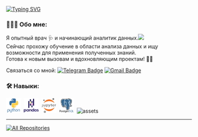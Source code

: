 
<p align="left">
<a href="https://git.io/typing-svg"><img src="https://readme-typing-svg.demolab.com?font=Pacifico&size=35&pause=800&color=000000C8&background=FFFFFF00&repeat=false&random=false&width=600&height=80&lines=%D0%9F%D1%80%D0%B8%D0%B2%D0%B5%D1%82+%F0%9F%91%8B%2C+%D0%BC%D0%B5%D0%BD%D1%8F+%D0%B7%D0%BE%D0%B2%D1%83%D1%82+%D0%9A%D1%80%D0%B8%D1%81%D1%82%D0%B8%D0%BD%D0%B0!" alt="Typing SVG" /></a>
</p>

### 👩🏻‍💻 Обо мне:
  
Я опытный врач 🩺 и начинающий аналитик данных.<img src="https://media.giphy.com/media/WUlplcMpOCEmTGBtBW/giphy.gif" width="30px">     
Сейчас прохожу обучение в области анализа данных и ищу возможности для применения полученных знаний.    
Готова к новым вызовам и вдохновляющим проектам! 💼🌟


Связаться со мной: [![ Telegram Badge](https://img.shields.io/badge/-Krisina-blue?style=flat&logo=Telegram&logoColor=white)](https://t.me/kristach1985) [![Gmail Badge](https://img.shields.io/badge/-Gmail-red?style=flat&logo=Gmail&logoColor=white)](mailto:Kristinachurzina69@gmail.com)

### 🛠️ Навыки:
<div>
 <img src="https://github.com/devicons/devicon/blob/master/icons/python/python-original-wordmark.svg" title="python" alt="python" width="40" height="40"/>&nbsp 
 <img src="https://github.com/devicons/devicon/blob/master/icons/pandas/pandas-original-wordmark.svg" title="pandas" alt="pandas" width="40" height="40"/>&nbsp 
 <img src="https://github.com/devicons/devicon/blob/master/icons/jupyter/jupyter-original-wordmark.svg" title="jupyter" alt="jupyter" width="40" height="40"/>&nbsp
 <img src="https://github.com/devicons/devicon/blob/master/icons/postgresql/postgresql-original-wordmark.svg" title="postgresql" alt="postgresql" width="40" height="40"/>&nbsp 
 <img src="https://github.com/Thomas-George-T/Thomas-George-T/blob/master/assets/tableau.svg" title="assets" alt="assets" width="40" height="40"/>&nbsp 
</div>

----------   
<p align="left">
  <a href="https://github.com/KristinaChu/Portfolio"><img alt="All Repositories" title="" src="https://custom-icon-badges.demolab.com/badge/-Перейти%20в%20портфолио-1F222E?style=for-the-badge&logoColor=white&logo=repo"/></a>

</p>
